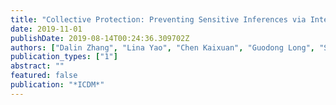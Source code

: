 ```yaml
---
title: "Collective Protection: Preventing Sensitive Inferences via Integrative Transformation."
date: 2019-11-01
publishDate: 2019-08-14T00:24:36.309702Z
authors: ["Dalin Zhang", "Lina Yao", "Chen Kaixuan", "Guodong Long", "Sen Wang"]
publication_types: ["1"]
abstract: ""
featured: false
publication: "*ICDM*"
---
```


